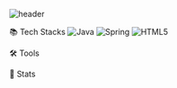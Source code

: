 ![header](https://capsule-render.vercel.app/api?type=wave&color=auto&height=300&section=header&text=JIN%20WON%20Profile%20&fontSize=60)


   
📚 Tech Stacks
![Java](https://img.shields.io/badge/Java-007396?style=for-the-badge&logo=java&logoColor=white)
![Spring](https://img.shields.io/badge/Spring-6DB33F?style=for-the-badge&logo=spring&logoColor=white)
![HTML5](https://img.shields.io/badge/HTML5-E34F26?style=for-the-badge&logo=html5&logoColor=white)

      
🛠️ Tools

 
🏅 Stats
